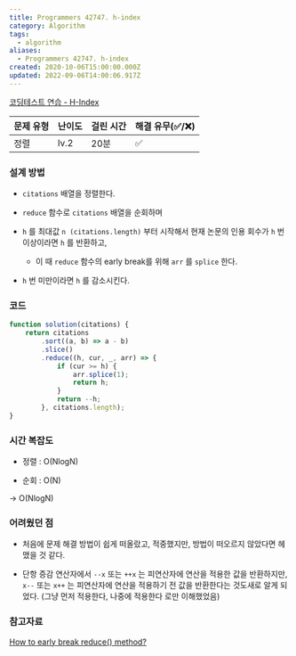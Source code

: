 ```yaml
---
title: Programmers 42747. h-index
category: Algorithm
tags:
  - algorithm
aliases:
  - Programmers 42747. h-index
created: 2020-10-06T15:00:00.000Z
updated: 2022-09-06T14:00:06.917Z
---
```


[코딩테스트 연습 - H-Index](https://programmers.co.kr/learn/courses/30/lessons/42747)

| 문제 유형 | 난이도 | 걸린 시간 | 해결 유무(✅/❌) |
| --------- | ------ | --------- | ---------------- |
| 정렬      | lv.2   | 20분      | ✅               |

### 설계 방법

- `citations` 배열을 정렬한다.

- `reduce` 함수로 `citations` 배열을 순회하며

- `h` 를 최대값 `n (citations.length)` 부터 시작해서 현재 논문의 인용 회수가 `h` 번 이상이라면 `h` 를 반환하고,

  - 이 때 `reduce` 함수의 early break를 위해 `arr` 를 `splice` 한다.

- `h` 번 미만이라면 `h` 를 감소시킨다.

### 코드

```javascript
function solution(citations) {
	return citations
		.sort((a, b) => a - b)
		.slice()
		.reduce((h, cur, _, arr) => {
			if (cur >= h) {
				arr.splice(1);
				return h;
			}
			return --h;
		}, citations.length);
}
```

### 시간 복잡도

- 정렬 : O(NlogN)

- 순회 : O(N)

→ O(NlogN)

### 어려웠던 점

- 처음에 문제 해결 방법이 쉽게 떠올랐고, 적중했지만, 방법이 떠오르지 않았다면 헤맸을 것 같다.

- 단항 증감 연산자에서 `--x` 또는 `++x` 는 피연산자에 연산을 적용한 값을 반환하지만, `x--` 또는 `x++` 는 피연산자에 연산을 적용하기 전 값을 반환한다는 것도새로 알게 되었다. (그냥 먼저 적용한다, 나중에 적용한다 로만 이해했었음)

### 참고자료

[How to early break reduce() method?](https://stackoverflow.com/questions/36144406/how-to-early-break-reduce-method)
